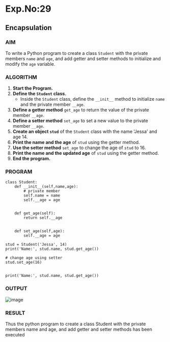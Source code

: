 # Exp.No:29  
## Encapsulation

### AIM  
To write a Python program to create a class `Student` with the private members `name` and `age`, and add getter and setter methods to initialize and modify the `age` variable.

### ALGORITHM

1. **Start the Program.**
2. **Define the `Student` class.**
   - Inside the `Student` class, define the `__init__` method to initialize `name` and the private member `__age`.
3. **Define a getter method** `get_age` to return the value of the private member `__age`.
4. **Define a setter method** `set_age` to set a new value to the private member `__age`.
5. **Create an object `stud`** of the `Student` class with the name 'Jessa' and age 14.
6. **Print the name and the age** of `stud` using the getter method.
7. **Use the setter method** `set_age` to change the age of `stud` to 16.
8. **Print the name and the updated age** of `stud` using the getter method.
9. **End the program.**

### PROGRAM

```
class Student:
    def __init__(self,name,age):
        # private member
        self.name = name
        self.__age = age

    
    def get_age(self):
        return self.__age

    
    def set_age(self,age):
        self.__age = age

stud = Student('Jessa', 14)
print('Name:', stud.name, stud.get_age())

# change age using setter
stud.set_age(16)


print('Name:', stud.name, stud.get_age())
```

### OUTPUT
![image](https://github.com/user-attachments/assets/01554f90-3eeb-4523-804f-3f25d5f5d8e8)


### RESULT
Thus the python program to create a class Student with the private members name and age, and add getter and setter methods has been executed


